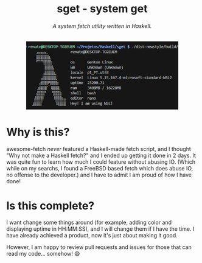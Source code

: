 <div style='text-align: center;'>
    <h1>sget - system get</h1>
    <h6>A system fetch utility written in Haskell.</h6>
    <img src=".github/assets/screenshot.png" width="400px">
</div>

# Why is this?
awesome-fetch *never* featured a Haskell-made fetch script, and I
thought "Why not make a Haskell fetch?" and I ended up getting it
done in 2 days. It was quite fun to learn how much I could feature
without abusing IO. (Which while on my searchs, I found a FreeBSD
based fetch which does abuse IO, no offense to the developer.) and I
have to admit I am proud of how I have done!

# Is this complete?
I want change some things around (for example, adding color and
displaying uptime in HH:MM:SS), and I will change them if I have the
time. I have already achieved a product, now it's just about making
it good.

However, I am happy to review pull requests and issues for those that
can read my code... somehow! 😄